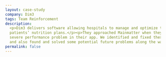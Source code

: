 ```yaml
---
layout: case-study
company: Dim3
tags: Team Reinforcement
description:
  <p>Dim3 delivers software allowing hospitals to manage and optimize their
  patients’ nutrition plans.</p><p>They approached Mainmatter when they faced
  severe performance problem in their app. We identified and fixed these issues
  and also found and solved some potential future problems along the way.</p>
permalink: false
---
```

